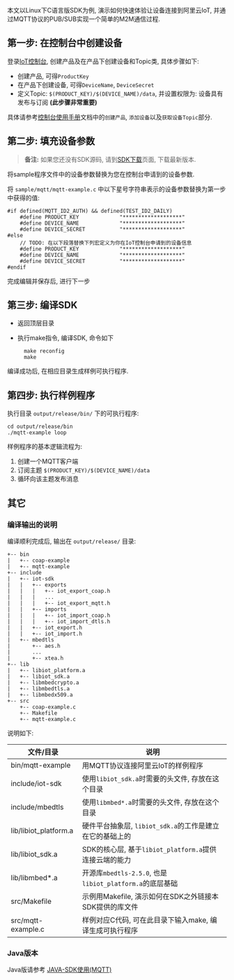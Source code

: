 本文以Linux下C语言版SDK为例, 演示如何快速体验让设备连接到阿里云IoT, 并通过MQTT协议的PUB/SUB实现一个简单的M2M通信过程.

## 第一步: 在控制台中创建设备

登录[IoT控制台](http://iot.console.aliyun.com), 创建产品及在产品下创建设备和Topic类, 具体步骤如下:

   + 创建产品, 可得`ProductKey`
   + 在产品下创建设备, 可得`DeviceName`, `DeviceSecret`
   + 定义Topic: `$(PRODUCT_KEY)/$(DEVICE_NAME)/data`, 并设置权限为: 设备具有发布与订阅 **(此步骤非常重要)**

具体请参考[控制台使用手册](https://help.aliyun.com/document_detail/42714.html)文档中的`创建产品`, `添加设备`以及`获取设备Topic`部分.

## 第二步: 填充设备参数

> **备注:**
> 如果您还没有SDK源码, 请到[SDK下载](https://help.aliyun.com/document_detail/42648.html)页面, 下载最新版本.

将sample程序文件中的设备参数替换为您在控制台申请到的设备参数.

将 `sample/mqtt/mqtt-example.c` 中以下星号字符串表示的设备参数替换为第一步中获得的值:

    #if defined(MQTT_ID2_AUTH) && defined(TEST_ID2_DAILY)
        #define PRODUCT_KEY             "*******************"
        #define DEVICE_NAME             "*******************"
        #define DEVICE_SECRET           "*******************"
    #else
        // TODO: 在以下段落替换下列宏定义为你在IoT控制台申请到的设备信息
        #define PRODUCT_KEY             "*******************"
        #define DEVICE_NAME             "*******************"
        #define DEVICE_SECRET           "*******************"
    #endif

完成编辑并保存后, 进行下一步

## 第三步: 编译SDK

* 返回顶层目录
* 执行make指令, 编译SDK, 命令如下

        make reconfig
        make

编译成功后, 在相应目录生成样例可执行程序.

## 第四步: 执行样例程序

执行目录 `output/release/bin/` 下的可执行程序:

    cd output/release/bin
    ./mqtt-example loop

样例程序的基本逻辑流程为:

1. 创建一个MQTT客户端
2. 订阅主题 `$(PRODUCT_KEY)/$(DEVICE_NAME)/data`
3. 循环向该主题发布消息

## 其它
### 编译输出的说明

编译顺利完成后, 输出在 `output/release/` 目录:

    +-- bin
    |   +-- coap-example
    |   +-- mqtt-example
    +-- include
    |   +-- iot-sdk
    |   |   +-- exports
    |   |   |   +-- iot_export_coap.h
    |   |   |   ...
    |   |   |   +-- iot_export_mqtt.h
    |   |   +-- imports
    |   |   |   +-- iot_import_coap.h
    |   |   |   +-- iot_import_dtls.h
    |   |   +-- iot_export.h
    |   |   +-- iot_import.h
    |   +-- mbedtls
    |       +-- aes.h
    |       ...
    |       +-- xtea.h
    +-- lib
    |   +-- libiot_platform.a
    |   +-- libiot_sdk.a
    |   +-- libmbedcrypto.a
    |   +-- libmbedtls.a
    |   +-- libmbedx509.a
    +-- src
        +-- coap-example.c
        +-- Makefile
        +-- mqtt-example.c

说明如下:

| 文件/目录               | 说明                                                     |
|-------------------------|----------------------------------------------------------|
| bin/mqtt-example        | 用MQTT协议连接阿里云IoT的样例程序                        |
| include/iot-sdk         | 使用`libiot_sdk.a`时需要的头文件, 存放在这个目录         |
| include/mbedtls         | 使用`libmbed*.a`时需要的头文件, 存放在这个目录           |
| lib/libiot_platform.a   | 硬件平台抽象层, `libiot_sdk.a`的工作是建立在它的基础上的 |
| lib/libiot_sdk.a        | SDK的核心层, 基于`libiot_platform.a`提供连接云端的能力   |
| lib/libmbed*.a          | 开源库`mbedtls-2.5.0`, 也是`libiot_platform.a`的底层基础 |
| src/Makefile            | 示例用Makefile, 演示如何在SDK之外链接本SDK提供的库文件   |
| src/mqtt-example.c      | 样例对应C代码, 可在此目录下输入make, 编译生成可执行程序  |

### Java版本
Java版请参考 [JAVA-SDK使用(MQTT)](https://help.aliyun.com/document_detail/42693.html)
